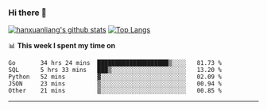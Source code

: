 ### Hi there 👋

<!--
**hanxuanliang/hanxuanliang** is a ✨ _special_ ✨ repository because its `README.md` (this file) appears on your GitHub profile.

Here are some ideas to get you started:

- 🔭 I’m currently working on ...
- 🌱 I’m currently learning ...
- 👯 I’m looking to collaborate on ...
- 🤔 I’m looking for help with ...
- 💬 Ask me about ...
- 📫 How to reach me: ...
- 😄 Pronouns: ...
- ⚡ Fun fact: ...
-->
[![hanxuanliang's github stats](https://github-readme-stats.vercel.app/api?username=hanxuanliang&count_private=true&show_icons=true)](https://github.com/anuraghazra/github-readme-stats)
[![Top Langs](https://github-readme-stats.vercel.app/api/top-langs/?username=hanxuanliang&layout=compact)](https://github.com/anuraghazra/github-readme-stats)

📊 **This week I spent my time on**
<!--START_SECTION:waka-->
```text
Go       34 hrs 24 mins  ████████████████████▒░░░░   81.73 % 
SQL      5 hrs 33 mins   ███▒░░░░░░░░░░░░░░░░░░░░░   13.20 % 
Python   52 mins         ▓░░░░░░░░░░░░░░░░░░░░░░░░   02.09 % 
JSON     23 mins         ▒░░░░░░░░░░░░░░░░░░░░░░░░   00.94 % 
Other    21 mins         ▒░░░░░░░░░░░░░░░░░░░░░░░░   00.85 % 
```
<!--END_SECTION:waka-->

***